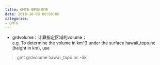 ```yaml
---
title: GMT6-0的新模块
date: 2018-10-08 00:00:00
categories:
- GMT6
---
```

- grdvolume：计算指定区域的volume；  
e.g.  To determine the volume in km^3 under the surface hawaii_topo.nc (height in km), use
> gmt grdvolume hawaii_topo.nc -Sk
